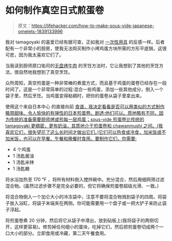 # 如何制作真空日式煎蛋卷

> 原文：<https://lifehacker.com/how-to-make-sous-vide-japanese-omelets-1839133996>

我对 tamagoyaki 的喜爱已经有据可查，正如我对 [一次性用具](https://skillet.lifehacker.com/streamline-your-kitchen-countertop-with-these-rules-1796236035) 的反感一样。后者配有一个非常小的厨房，使我无法购买制作小烤鸡蛋方块所需的方形平底锅，这很可悲，因为我太喜欢它们了。





当我读到厨师原口佑司的[无盘烤牛肉](https://skillet.lifehacker.com/make-little-japanese-omelets-in-the-comfort-of-your-own-1786821456) 的烹饪方法时，它让我想到了其他的烹饪方法，很自然地我想到了真空烹饪。

众所周知，真空煎蛋是一种非常棒的煮蛋方式，而且基于鸡蛋的蛋卷已经存在一段时间了。这是一个非常简单的过程:混合一些鸡蛋，添加一些其他成分，倒入一个袋子里，然后烹饪。当鸡蛋变得粘稠时，把你的蛋卷从袋子里拿出来。

使用这个来自日本中心 的直接向前 [食谱，我决定看看是否可以用类似的方式制作略带甜味、令人愉快的有弹性的日本煎蛋卷。剧透:他们可以。质地略有不同，因为传统的准备需要厨师烤或煎每一层鸡蛋；sous-vide 煎蛋卷比传统的 tamagoyaki 更稠密，更有奶油，其质地介于煎蛋卷和 chawanmushi 之间。(我喜欢它们，很失望花了这么长时间才做出它们。)它们可以热食或冷食，加米饭或不加米饭，也可以在早餐、午餐和晚餐时食用。要制作它们，你需要:](https://www.japancentre.com/en/recipes/20-tamagoyaki-japanese-omelette) 

*   4 个鸡蛋
*   1 汤匙酱油
*   1 汤匙米林
*   1 汤匙糖

将水浴加热至 170 ℉ ，将所有材料倒入搅拌碗中。充分混合，然后用细网筛过滤混合物。(虽然过滤步骤不是完全必要的，但它将确保煎蛋卷超级光滑、一致。)

将混合物倒入一个加仑大小的冷冻袋中，注意不要将混合物溅到袋子的四周。将袋子放入浴缸，将袋子末端夹在两侧。你可能需要用一个盘子或一把大铲子来防止袋子浮起。

将煎蛋卷煮 20 分钟，然后将它从袋子中滑出，放到砧板上(我将袋子的两侧切开，这样更容易)。修剪掉任何细小的蛋块，吃掉它们，然后把煎蛋卷切成两个一口大小的部分。立即食用或冷藏，第二天午餐食用。